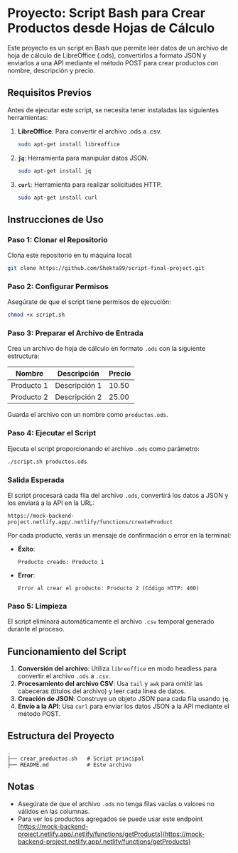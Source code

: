 # Proyecto: Script Bash para Crear Productos desde Hojas de Cálculo

Este proyecto es un script en Bash que permite leer datos de un archivo de hoja de cálculo de LibreOffice (.ods), convertirlos a formato JSON y enviarlos a una API mediante el método POST para crear productos con nombre, descripción y precio.

## Requisitos Previos

Antes de ejecutar este script, se necesita tener instaladas las siguientes herramientas:

1. **LibreOffice**: Para convertir el archivo .ods a .csv.
   ```bash
   sudo apt-get install libreoffice
   ```
2. **`jq`**: Herramienta para manipular datos JSON.
   ```bash
   sudo apt-get install jq
   ```
3. **`curl`**: Herramienta para realizar solicitudes HTTP.
   ```bash
   sudo apt-get install curl
   ```

## Instrucciones de Uso

### Paso 1: Clonar el Repositorio

Clona este repositorio en tu máquina local:

```bash
git clone https://github.com/Shekta99/script-final-project.git
```

### Paso 2: Configurar Permisos

Asegúrate de que el script tiene permisos de ejecución:

```bash
chmod +x script.sh
```

### Paso 3: Preparar el Archivo de Entrada

Crea un archivo de hoja de cálculo en formato `.ods` con la siguiente estructura:

| Nombre     | Descripción   | Precio |
| ---------- | ------------- | ------ |
| Producto 1 | Descripción 1 | 10.50  |
| Producto 2 | Descripción 2 | 25.00  |

Guarda el archivo con un nombre como `productos.ods`.

### Paso 4: Ejecutar el Script

Ejecuta el script proporcionando el archivo `.ods` como parámetro:

```bash
./script.sh productos.ods
```

### Salida Esperada

El script procesará cada fila del archivo `.ods`, convertirá los datos a JSON y los enviará a la API en la URL:

```
https://mock-backend-project.netlify.app/.netlify/functions/createProduct
```

Por cada producto, verás un mensaje de confirmación o error en la terminal:

- **Éxito**:
  ```
  Producto creado: Producto 1
  ```
- **Error**:
  ```
  Error al crear el producto: Producto 2 (Código HTTP: 400)
  ```

### Paso 5: Limpieza

El script eliminará automáticamente el archivo `.csv` temporal generado durante el proceso.

## Funcionamiento del Script

1. **Conversión del archivo**: Utiliza `libreoffice` en modo headless para convertir el archivo `.ods` a `.csv`.
2. **Procesamiento del archivo CSV**: Usa `tail` y `awk` para omitir las cabeceras (titulos del archivo) y leer cada línea de datos.
3. **Creación de JSON**: Construye un objeto JSON para cada fila usando `jq`.
4. **Envío a la API**: Usa `curl` para enviar los datos JSON a la API mediante el método POST.

## Estructura del Proyecto

```
.
├── crear_productos.sh   # Script principal
├── README.md            # Este archivo
```

## Notas

- Asegúrate de que el archivo `.ods` no tenga filas vacías o valores no válidos en las columnas.
- Para ver los productos agregados se puede usar este endpoint [https://mock-backend-project.netlify.app/.netlify/functions/getProducts](https://mock-backend-project.netlify.app/.netlify/functions/getProducts)
